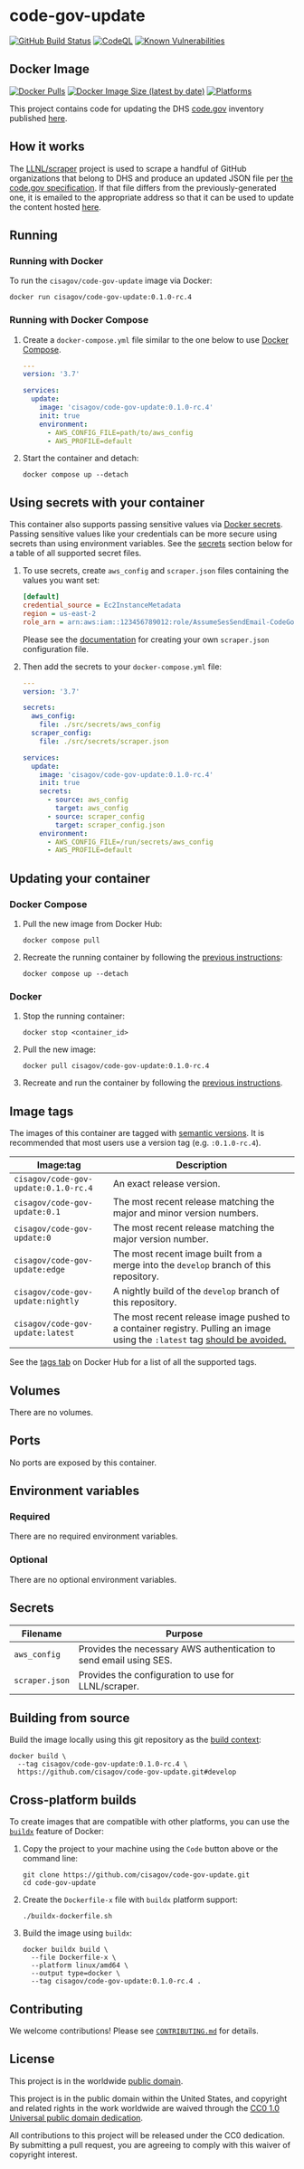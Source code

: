 # code-gov-update #

[![GitHub Build Status](https://github.com/cisagov/code-gov-update/workflows/build/badge.svg)](https://github.com/cisagov/code-gov-update/actions/workflows/build.yml)
[![CodeQL](https://github.com/cisagov/code-gov-update/workflows/CodeQL/badge.svg)](https://github.com/cisagov/code-gov-update/actions/workflows/codeql-analysis.yml)
[![Known Vulnerabilities](https://snyk.io/test/github/cisagov/code-gov-update/badge.svg)](https://snyk.io/test/github/cisagov/code-gov-update)

## Docker Image ##

[![Docker Pulls](https://img.shields.io/docker/pulls/cisagov/code-gov-update)](https://hub.docker.com/r/cisagov/code-gov-update)
[![Docker Image Size (latest by date)](https://img.shields.io/docker/image-size/cisagov/code-gov-update)](https://hub.docker.com/r/cisagov/code-gov-update)
[![Platforms](https://img.shields.io/badge/platforms-386%20%7C%20amd64%20%7C%20arm%2Fv6%20%7C%20arm%2Fv7%20%7C%20arm64%2Fv8%20%7C%20ppc64le%20%7C%20s390x-blue)](https://hub.docker.com/r/cisagov/code-gov-update/tags)

This project contains code for updating the DHS
[code.gov](https://code.gov) inventory published
[here](https://www.dhs.gov/code.json).

## How it works ##

The [LLNL/scraper](https://github.com/LLNL/scraper) project is used to
scrape a handful of GitHub organizations that belong to DHS and
produce an updated JSON file per [the code.gov
specification](https://code.gov/about/compliance/inventory-code).  If
that file differs from the previously-generated one, it is emailed to
the appropriate address so that it can be used to update the content
hosted [here](https://www.dhs.gov/code.json).

## Running ##

### Running with Docker ###

To run the `cisagov/code-gov-update` image via Docker:

```console
docker run cisagov/code-gov-update:0.1.0-rc.4
```

### Running with Docker Compose ###

1. Create a `docker-compose.yml` file similar to the one below to use [Docker Compose](https://docs.docker.com/compose/).

    ```yaml
    ---
    version: '3.7'

    services:
      update:
        image: 'cisagov/code-gov-update:0.1.0-rc.4'
        init: true
        environment:
          - AWS_CONFIG_FILE=path/to/aws_config
          - AWS_PROFILE=default
    ```

1. Start the container and detach:

    ```console
    docker compose up --detach
    ```

## Using secrets with your container ##

This container also supports passing sensitive values via [Docker
secrets](https://docs.docker.com/engine/swarm/secrets/).  Passing sensitive
values like your credentials can be more secure using secrets than using
environment variables.  See the
[secrets](#secrets) section below for a table of all supported secret files.

1. To use secrets, create `aws_config` and `scraper.json` files containing the
   values you want set:

    ```ini
    [default]
    credential_source = Ec2InstanceMetadata
    region = us-east-2
    role_arn = arn:aws:iam::123456789012:role/AssumeSesSendEmail-CodeGovUpdate
    ```

    Please see the [documentation](https://github.com/LLNL/scraper#config-file-options)
    for creating your own `scraper.json` configuration file.

1. Then add the secrets to your `docker-compose.yml` file:

    ```yaml
    ---
    version: '3.7'

    secrets:
      aws_config:
        file: ./src/secrets/aws_config
      scraper_config:
        file: ./src/secrets/scraper.json

    services:
      update:
        image: 'cisagov/code-gov-update:0.1.0-rc.4'
        init: true
        secrets:
          - source: aws_config
            target: aws_config
          - source: scraper_config
            target: scraper_config.json
        environment:
          - AWS_CONFIG_FILE=/run/secrets/aws_config
          - AWS_PROFILE=default
    ```

## Updating your container ##

### Docker Compose ###

1. Pull the new image from Docker Hub:

    ```console
    docker compose pull
    ```

1. Recreate the running container by following the [previous instructions](#running-with-docker-compose):

    ```console
    docker compose up --detach
    ```

### Docker ###

1. Stop the running container:

    ```console
    docker stop <container_id>
    ```

1. Pull the new image:

    ```console
    docker pull cisagov/code-gov-update:0.1.0-rc.4
    ```

1. Recreate and run the container by following the [previous instructions](#running-with-docker).

## Image tags ##

The images of this container are tagged with [semantic
versions](https://semver.org).  It is recommended that most users use a version
tag (e.g. `:0.1.0-rc.4`).

| Image:tag | Description |
|-----------|-------------|
|`cisagov/code-gov-update:0.1.0-rc.4`| An exact release version. |
|`cisagov/code-gov-update:0.1`| The most recent release matching the major and minor version numbers. |
|`cisagov/code-gov-update:0`| The most recent release matching the major version number. |
|`cisagov/code-gov-update:edge` | The most recent image built from a merge into the `develop` branch of this repository. |
|`cisagov/code-gov-update:nightly` | A nightly build of the `develop` branch of this repository. |
|`cisagov/code-gov-update:latest`| The most recent release image pushed to a container registry.  Pulling an image using the `:latest` tag [should be avoided.](https://vsupalov.com/docker-latest-tag/) |

See the [tags tab](https://hub.docker.com/r/cisagov/code-gov-update/tags) on Docker
Hub for a list of all the supported tags.

## Volumes ##

There are no volumes.

<!--
| Mount point | Purpose |
|-------------|---------|
| `/path/to/volume` | Volume description |
-->

## Ports ##

No ports are exposed by this container.

<!--
| Port | Purpose |
|------|---------|
| `PORT_NUMBER` | Describe its purpose. |
-->

## Environment variables ##

### Required ###

There are no required environment variables.

<!--
| Name | Purpose | Default |
|------|---------|---------|
| `REQUIRED_VARIABLE` | Describe its purpose. | `null` |
-->

### Optional ###

There are no optional environment variables.

<!--
| Name | Purpose | Default |
|------|---------|---------|
| `OPTIONAL_VARIABLE` | Describe its purpose. | `null` |
-->

## Secrets ##

| Filename | Purpose |
|----------|---------|
| `aws_config` | Provides the necessary AWS authentication to send email using SES. |
| `scraper.json` | Provides the configuration to use for LLNL/scraper.

## Building from source ##

Build the image locally using this git repository as the [build context](https://docs.docker.com/engine/reference/commandline/build/#git-repositories):

```console
docker build \
  --tag cisagov/code-gov-update:0.1.0-rc.4 \
  https://github.com/cisagov/code-gov-update.git#develop
```

## Cross-platform builds ##

To create images that are compatible with other platforms, you can use the
[`buildx`](https://docs.docker.com/buildx/working-with-buildx/) feature of
Docker:

1. Copy the project to your machine using the `Code` button above
   or the command line:

    ```console
    git clone https://github.com/cisagov/code-gov-update.git
    cd code-gov-update
    ```

1. Create the `Dockerfile-x` file with `buildx` platform support:

    ```console
    ./buildx-dockerfile.sh
    ```

1. Build the image using `buildx`:

    ```console
    docker buildx build \
      --file Dockerfile-x \
      --platform linux/amd64 \
      --output type=docker \
      --tag cisagov/code-gov-update:0.1.0-rc.4 .
    ```

## Contributing ##

We welcome contributions!  Please see [`CONTRIBUTING.md`](CONTRIBUTING.md) for
details.

## License ##

This project is in the worldwide [public domain](LICENSE).

This project is in the public domain within the United States, and
copyright and related rights in the work worldwide are waived through
the [CC0 1.0 Universal public domain
dedication](https://creativecommons.org/publicdomain/zero/1.0/).

All contributions to this project will be released under the CC0
dedication. By submitting a pull request, you are agreeing to comply
with this waiver of copyright interest.
